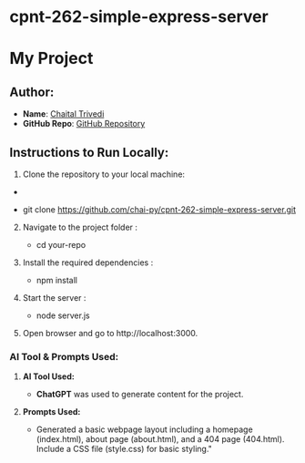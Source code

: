 # cpnt-262-simple-express-server

# My Project

## Author:
- **Name**: [Chaital Trivedi](https://github.com/chai-py/)
- **GitHub Repo**: [GitHub Repository](https://github.com/chai-py/cpnt-262-simple-express-server)

## Instructions to Run Locally:
1. Clone the repository to your local machine:
 -   ```bash
 -   git clone https://github.com/chai-py/cpnt-262-simple-express-server.git

2. Navigate to the project folder :
   -  cd your-repo

3. Install the required dependencies :
    - npm install

4. Start the server :
    - node server.js

5. Open browser and go to http://localhost:3000.

### AI Tool & Prompts Used:

1. **AI Tool Used:**
   - **ChatGPT** was used to generate content for the project.

2. **Prompts Used:**
   - Generated a basic webpage layout including a homepage (index.html), about page (about.html), and a 404 page (404.html). Include a CSS file (style.css) for basic styling."
